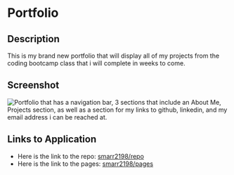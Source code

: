 # Portfolio

## Description

This is my brand new portfolio that will display all of my projects from the coding bootcamp class that i will complete in weeks to come.

## Screenshot

![Portfolio that has a navigation bar, 3 sections that include an About Me, Projects section, as well as a section for my links to github, linkedin, and my email address i can be reached at.](./assets/img/PortfolioWebPage.png)

## Links to Application

- Here is the link to the repo: [smarr2198/repo](https://github.com/smarr2198/hw1b)
- Here is the link to the pages: [smarr2198/pages](https://smarr2198.github.io/hw1b/)
